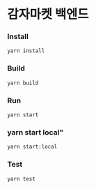 # 감자마켓 백엔드

### Install

`yarn install`

### Build

`yarn build`

### Run

`yarn start`

### yarn start local"

`yarn start:local`

### Test

`yarn test`
